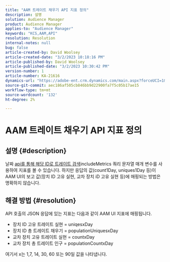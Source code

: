 ```yaml
---
title: "AAM 트레이트 채우기 API 지표 정의"
description: 설명
solution: Audience Manager
product: Audience Manager
applies-to: "Audience Manager"
keywords: "KCS,AAM,API"
resolution: Resolution
internal-notes: null
bug: false
article-created-by: David Woolsey
article-created-date: "3/2/2023 10:18:16 PM"
article-published-by: David Woolsey
article-published-date: "3/2/2023 10:30:42 PM"
version-number: 1
article-number: KA-21616
dynamics-url: "https://adobe-ent.crm.dynamics.com/main.aspx?forceUCI=1&pagetype=entityrecord&etn=knowledgearticle&id=85960b1a-48b9-ed11-83fe-6045bd006d92"
source-git-commit: aec186af505cb846bb9d22900fa7f5c05b17ae15
workflow-type: tm+mt
source-wordcount: '132'
ht-degree: 2%

---
```


# AAM 트레이트 채우기 API 지표 정의

## 설명 {#description}

날짜 [api를 통해 해당 ID로 트레이트 검색](https://bank.demdex.com/portal/swagger/index.html#/Traits%20API/get_traits__sid_)includeMetrics 쿼리 문자열 매개 변수를 사용하여 지표를 볼 수 있습니다. 하지만 응답의 값(count1Day, uniques1Day 등)이 AAM UI의 보고 값(장치 ID 고유 실현, 교차 장치 iD 고유 실현 등)에 매핑되는 방법은 명확하지 않습니다. 

## 해결 방법 {#resolution}


API 호출의 JSON 응답에 있는 지표는 다음과 같이 AAM UI 지표에 매핑됩니다.

- 장치 ID 고유 트레이트 실현 = uniqesxDay
- 장치 ID 총 트레이트 채우기 = populationUniquesxDay
- 교차 장치 고유 트레이트 실현 = countxDay
- 교차 장치 총 트레이트 인구 = populationCountxDay


여기서 x는 1,7, 14, 30, 60 또는 90일 값을 나타냅니다.
